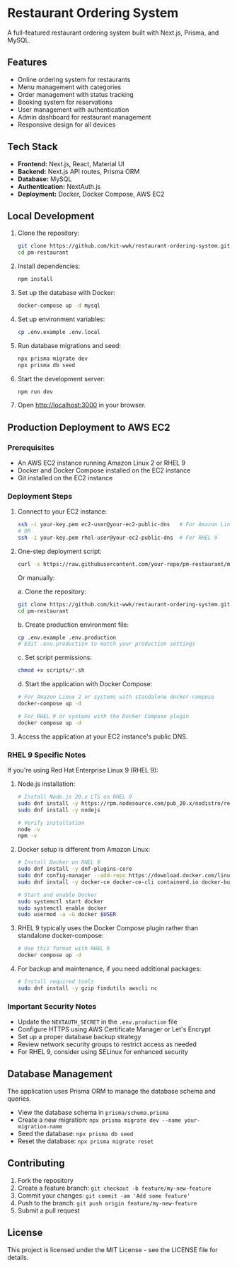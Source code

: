 # Restaurant Ordering System

A full-featured restaurant ordering system built with Next.js, Prisma, and MySQL.

## Features

- Online ordering system for restaurants
- Menu management with categories
- Order management with status tracking
- Booking system for reservations
- User management with authentication
- Admin dashboard for restaurant management
- Responsive design for all devices

## Tech Stack

- **Frontend:** Next.js, React, Material UI
- **Backend:** Next.js API routes, Prisma ORM
- **Database:** MySQL
- **Authentication:** NextAuth.js
- **Deployment:** Docker, Docker Compose, AWS EC2

## Local Development

1. Clone the repository:

   ```bash
   git clone https://github.com/kit-wwk/restaurant-ordering-system.git
   cd pm-restaurant
   ```

2. Install dependencies:

   ```bash
   npm install
   ```

3. Set up the database with Docker:

   ```bash
   docker-compose up -d mysql
   ```

4. Set up environment variables:

   ```bash
   cp .env.example .env.local
   ```

5. Run database migrations and seed:

   ```bash
   npx prisma migrate dev
   npx prisma db seed
   ```

6. Start the development server:

   ```bash
   npm run dev
   ```

7. Open [http://localhost:3000](http://localhost:3000) in your browser.

## Production Deployment to AWS EC2

### Prerequisites

- An AWS EC2 instance running Amazon Linux 2 or RHEL 9
- Docker and Docker Compose installed on the EC2 instance
- Git installed on the EC2 instance

### Deployment Steps

1. Connect to your EC2 instance:

   ```bash
   ssh -i your-key.pem ec2-user@your-ec2-public-dns   # For Amazon Linux 2
   # OR
   ssh -i your-key.pem rhel-user@your-ec2-public-dns  # For RHEL 9
   ```

2. One-step deployment script:

   ```bash
   curl -s https://raw.githubusercontent.com/your-repo/pm-restaurant/main/scripts/deploy.sh | bash
   ```

   Or manually:

   a. Clone the repository:

   ```bash
   git clone https://github.com/kit-wwk/restaurant-ordering-system.git
   cd pm-restaurant
   ```

   b. Create production environment file:

   ```bash
   cp .env.example .env.production
   # Edit .env.production to match your production settings
   ```

   c. Set script permissions:

   ```bash
   chmod +x scripts/*.sh
   ```

   d. Start the application with Docker Compose:

   ```bash
   # For Amazon Linux 2 or systems with standalone docker-compose
   docker-compose up -d

   # For RHEL 9 or systems with the Docker Compose plugin
   docker compose up -d
   ```

3. Access the application at your EC2 instance's public DNS.

### RHEL 9 Specific Notes

If you're using Red Hat Enterprise Linux 9 (RHEL 9):

1. Node.js installation:

   ```bash
   # Install Node.js 20.x LTS on RHEL 9
   sudo dnf install -y https://rpm.nodesource.com/pub_20.x/nodistro/repo/nodesource-release-nodistro-1.noarch.rpm
   sudo dnf install -y nodejs

   # Verify installation
   node -v
   npm -v
   ```

2. Docker setup is different from Amazon Linux:

   ```bash
   # Install Docker on RHEL 9
   sudo dnf install -y dnf-plugins-core
   sudo dnf config-manager --add-repo https://download.docker.com/linux/rhel/docker-ce.repo
   sudo dnf install -y docker-ce docker-ce-cli containerd.io docker-buildx-plugin docker-compose-plugin

   # Start and enable Docker
   sudo systemctl start docker
   sudo systemctl enable docker
   sudo usermod -a -G docker $USER
   ```

3. RHEL 9 typically uses the Docker Compose plugin rather than standalone docker-compose:

   ```bash
   # Use this format with RHEL 9
   docker compose up -d
   ```

4. For backup and maintenance, if you need additional packages:
   ```bash
   # Install required tools
   sudo dnf install -y gzip findutils awscli nc
   ```

### Important Security Notes

- Update the `NEXTAUTH_SECRET` in the `.env.production` file
- Configure HTTPS using AWS Certificate Manager or Let's Encrypt
- Set up a proper database backup strategy
- Review network security groups to restrict access as needed
- For RHEL 9, consider using SELinux for enhanced security

## Database Management

The application uses Prisma ORM to manage the database schema and queries.

- View the database schema in `prisma/schema.prisma`
- Create a new migration: `npx prisma migrate dev --name your-migration-name`
- Seed the database: `npx prisma db seed`
- Reset the database: `npx prisma migrate reset`

## Contributing

1. Fork the repository
2. Create a feature branch: `git checkout -b feature/my-new-feature`
3. Commit your changes: `git commit -am 'Add some feature'`
4. Push to the branch: `git push origin feature/my-new-feature`
5. Submit a pull request

## License

This project is licensed under the MIT License - see the LICENSE file for details.
